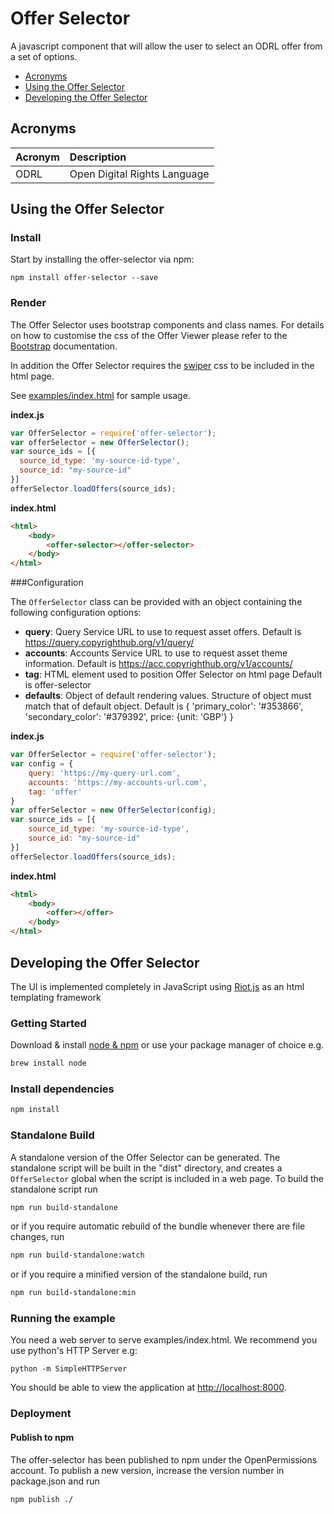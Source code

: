 # Offer Selector
A javascript component that will allow the user to select an ODRL offer from a set of options.

+ [Acronyms](#acronyms)
+ [Using the Offer Selector](#using-the-offer-selector)
+ [Developing the Offer Selector](#developing-the-offer-selector)

## Acronyms

| Acronym | Description                   |
| :------ | :----------                   |
| ODRL    | Open Digital Rights Language  |

## Using the Offer Selector

### Install
Start by installing the offer-selector via npm:
```
npm install offer-selector --save
```

### Render
The Offer Selector uses bootstrap components and class names. For details on how to customise the css of the Offer Viewer please refer
to the [Bootstrap](http://getbootstrap.com) documentation.

In addition the Offer Selector requires the [swiper](http://idangero.us/swiper) css to be included in the html page.

See [examples/index.html](https://github.com/openpermissions/offer-selector/blob/master/examples/index.html) for sample usage.

**index.js**
```javascript
var OfferSelector = require('offer-selector');
var offerSelector = new OfferSelector();
var source_ids = [{
  source_id_type: 'my-source-id-type',
  source_id: "my-source-id"
}]
offerSelector.loadOffers(source_ids);
```

**index.html**
```html
<html>
    <body>
        <offer-selector></offer-selector>
    </body>
</html>
```

###Configuration

The `OfferSelector` class can be provided with an object containing the
following configuration options:

- **query**: Query Service URL to use to request asset offers.
Default is https://query.copyrighthub.org/v1/query/
- **accounts**: Accounts Service URL to use to request asset theme information.
Default is https://acc.copyrighthub.org/v1/accounts/
- **tag**: HTML element used to position Offer Selector on html page
Default is offer-selector
- **defaults**: Object of default rendering values. Structure of object must match that of default object.
Default is 
{
    'primary_color': '#353866',
    'secondary_color': '#379392',
    price: {unit: 'GBP'}
}


**index.js**
```javascript
var OfferSelector = require('offer-selector');
var config = {
    query: 'https://my-query-url.com',
    accounts: 'https://my-accounts-url.com',
    tag: 'offer'
}
var offerSelector = new OfferSelector(config);
var source_ids = [{
    source_id_type: 'my-source-id-type',
    source_id: "my-source-id"
}]
offerSelector.loadOffers(source_ids);
```

**index.html**
```html
<html>
    <body>
        <offer></offer>
    </body>
</html>
```


## Developing the Offer Selector

The UI is implemented completely in JavaScript using [Riot.js](http://riotjs.com/) as an html templating framework

###  Getting Started

Download & install [node & npm](http://nodejs.org/download/) or use your
package manager of choice e.g.

```bash
brew install node
```

###  Install dependencies

```bash
npm install
```

### Standalone Build

A standalone version of the Offer Selector can be generated. The standalone script will be built in the "dist" directory, and creates a `OfferSelector`
global when the script is included in a web page. To build the standalone script run

```bash
npm run build-standalone
```

or if you require automatic rebuild of the bundle whenever there are file changes, run

```bash
npm run build-standalone:watch
```
or if you require a minified version of the standalone build, run

```bash
npm run build-standalone:min
```


### Running the example

You need a web server to serve examples/index.html. We recommend you use python's HTTP Server e.g: 

```
python -m SimpleHTTPServer
```

You should be able to view the application at
[http://localhost:8000](http://localhost:8000).


### Deployment

#### Publish to npm
The offer-selector has been published to npm under the OpenPermissions account. To publish a new version, increase the version number
in package.json and run

```
npm publish ./
```